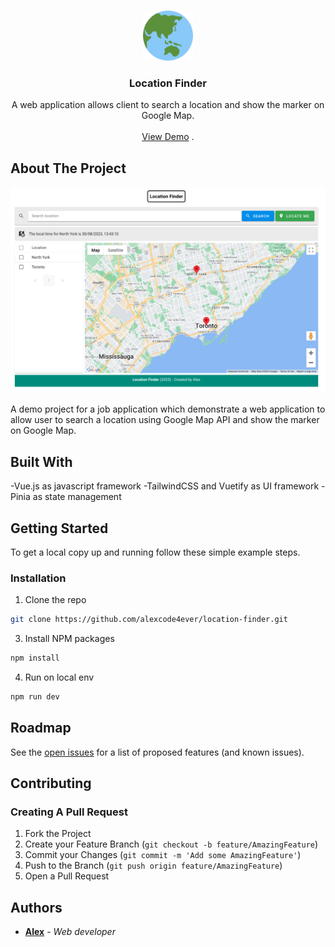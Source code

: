 <br/>
<p align="center">
  <a href="https://github.com/alexcode4ever/location-finder">
    <img src="images/logo.png" alt="Logo" width="80" height="80">
  </a>

  <h3 align="center">Location Finder</h3>

  <p align="center">
    A web application allows client to search a location and show the marker on Google Map.
    <br/>
    <br/>
    <a href="https://github.com/alexcode4ever/location-finder">View Demo</a>
    .
  </p>
</p>

## About The Project

![Screen Shot](images/screenshot.png)

A demo project for a job application which demonstrate a web application to allow user to search a location using Google Map API and show the marker on Google Map.

## Built With

-Vue.js as javascript framework
-TailwindCSS and Vuetify as UI framework
-Pinia as state management

## Getting Started

To get a local copy up and running follow these simple example steps.

### Installation

1. Clone the repo

```sh
git clone https://github.com/alexcode4ever/location-finder.git
```

3. Install NPM packages

```sh
npm install
```

4. Run on local env

```sh
npm run dev
```

## Roadmap

See the [open issues](https://github.com/alexcode4ever/location-finder/issues) for a list of proposed features (and known issues).

## Contributing

### Creating A Pull Request

1. Fork the Project
2. Create your Feature Branch (`git checkout -b feature/AmazingFeature`)
3. Commit your Changes (`git commit -m 'Add some AmazingFeature'`)
4. Push to the Branch (`git push origin feature/AmazingFeature`)
5. Open a Pull Request

## Authors

- **[Alex](https://github.com/alexcode4ever)** - _Web developer_
